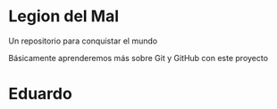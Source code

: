# Legion del Mal
Un repositorio para conquistar el mundo

Básicamente aprenderemos más sobre Git y GitHub con este proyecto

# Eduardo
